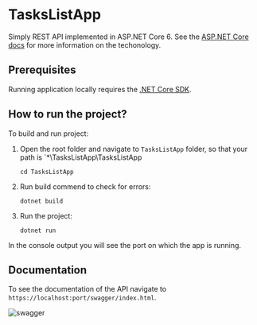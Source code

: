 # TasksListApp

Simply REST API implemented in ASP.NET Core 6. See the [ASP.NET Core docs](https://docs.microsoft.com/en-gb/aspnet/core/?view=aspnetcore-6.0) for more information on the techonology.

## Prerequisites

Running application locally requires the [.NET Core SDK](https://dotnet.microsoft.com/en-us/download).

## How to run the project?

To build and run project:

1. Open the root folder and navigate to	`TasksListApp` folder, so that your path is `*\TasksListApp\TasksListApp

    ```console
    cd TasksListApp
    ```

2. Run build commend to check for errors:

    ```console
    dotnet build
    ```

3. Run the project:

    ```console
    dotnet run
    ```

In the console output you will see the port on which the app is running.


## Documentation
To see the documentation of the API navigate to `https://localhost:port/swagger/index.html`.

![swagger](/TasksListApp/img/tux.png)
